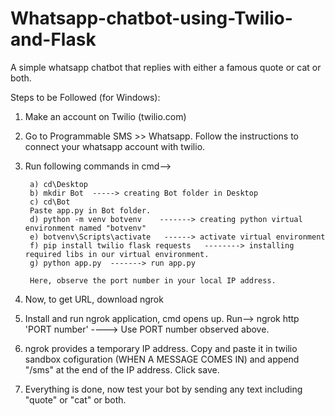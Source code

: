 # Whatsapp-chatbot-using-Twilio-and-Flask
A simple whatsapp chatbot that replies with either a famous quote or cat or both.

Steps to be Followed (for Windows):

1) Make an account on Twilio (twilio.com)
2) Go to Programmable SMS >> Whatsapp. Follow the instructions to connect your whatsapp account with twilio.
3) Run following commands in cmd-->

        a) cd\Desktop
        b) mkdir Bot  -----> creating Bot folder in Desktop
        c) cd\Bot
        Paste app.py in Bot folder.
        d) python -m venv botvenv    -------> creating python virtual environment named "botvenv"
        e) botvenv\Scripts\activate   ------> activate virtual environment
        f) pip install twilio flask requests   --------> installing required libs in our virtual environment.
        g) python app.py  -------> run app.py
        
        Here, observe the port number in your local IP address.
        
4) Now, to get URL, download ngrok
5) Install and run ngrok application, cmd opens up. Run--> ngrok http 'PORT number'  ----> Use PORT number observed above.
6) ngrok provides a temporary IP address. Copy and paste it in twilio sandbox cofiguration (WHEN A MESSAGE COMES IN) and append "/sms"      at the end of the IP address. Click save.
7) Everything is done, now test your bot by sending any text including "quote" or "cat" or both.
        


        
